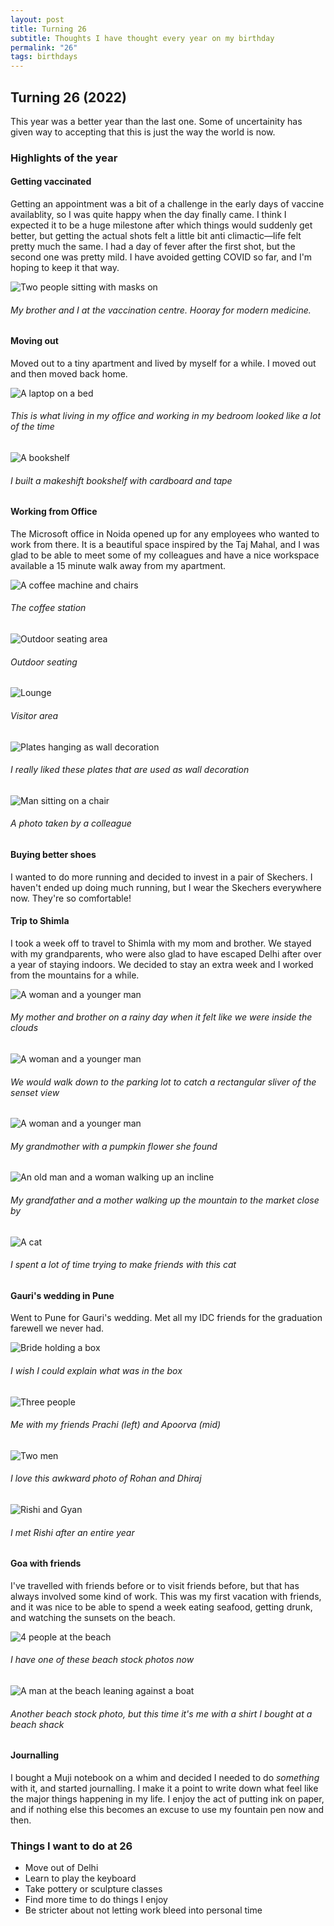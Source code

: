 ```yaml
---
layout: post
title: Turning 26
subtitle: Thoughts I have thought every year on my birthday
permalink: "26"
tags: birthdays
---
```


## Turning 26 (2022)

This year was a better year than the last one. Some of uncertainity has given way to accepting that this is just the way the world is now.

### Highlights of the year

#### Getting vaccinated
Getting an appointment was a bit of a challenge in the early days of vaccine availablity, so I was quite happy when the day finally came. I think I expected it to be a huge milestone after which things would suddenly get better, but getting the actual shots felt a little bit anti climactic—life felt pretty much the same. I had a day of fever after the first shot, but the second one was pretty mild. I have avoided getting COVID so far, and I'm hoping to keep it that way. 

![Two people sitting with masks on](https://gyanl.com/assets/jab.jpg)
###### My brother and I at the vaccination centre. Hooray for modern medicine.

#### Moving out
Moved out to a tiny apartment and lived by myself for a while. I moved out and then moved back home. 

![A laptop on a bed](https://gyanl.com/assets/teams-call.jpg)
###### This is what living in my office and working in my bedroom looked like a lot of the time

![A bookshelf](https://gyanl.com/assets/468-books.jpg)
###### I built a makeshift bookshelf with cardboard and tape

#### Working from Office
The Microsoft office in Noida opened up for any employees who wanted to work from there. It is a beautiful space inspired by the Taj Mahal, and I was glad to be able to meet some of my colleagues and have a nice workspace available a 15 minute walk away from my apartment.

![A coffee machine and chairs](https://gyanl.com/assets/noida-cafe.jpg)
###### The coffee station

![Outdoor seating area](https://gyanl.com/assets/noida-outdoors.jpg)
###### Outdoor seating

![Lounge](https://gyanl.com/assets/noida-lounge.jpg)
###### Visitor area

![Plates hanging as wall decoration](https://gyanl.com/assets/noida-wall-decor.jpg)
###### I really liked these plates that are used as wall decoration

![Man sitting on a chair](https://gyanl.com/assets/noida-gyan.jpg)
###### A photo taken by a colleague

#### Buying better shoes
I wanted to do more running and decided to invest in a pair of Skechers. I haven't ended up doing much running, but I wear the Skechers everywhere now. They're so comfortable!

#### Trip to Shimla 
I took a week off to travel to Shimla with my mom and brother. We stayed with my grandparents, who were also glad to have escaped Delhi after over a year of staying indoors. We decided to stay an extra week and I worked from the mountains for a while.

![A woman and a younger man](https://gyanl.com/assets/shimla-mom-neel.jpg)
###### My mother and brother on a rainy day when it felt like we were inside the clouds

![A woman and a younger man](https://gyanl.com/assets/shimla-sunset.jpg)
###### We would walk down to the parking lot to catch a rectangular sliver of the senset view

![A woman and a younger man](https://gyanl.com/assets/pumpkin.jpg)
###### My grandmother with a pumpkin flower she found

![An old man and a woman walking up an incline](https://gyanl.com/assets/shimla-walk.jpg)
###### My grandfather and a mother walking up the mountain to the market close by

![A cat](https://gyanl.com/assets/shimla-cat.jpg)
###### I spent a lot of time trying to make friends with this cat

#### Gauri's wedding in Pune
Went to Pune for Gauri's wedding. Met all my IDC friends for the graduation farewell we never had. 

![Bride holding a box](https://gyanl.com/assets/gauri-wedding.jpg)
###### I wish I could explain what was in the box

![Three people](https://gyanl.com/assets/prachi-apoorva-gyan.jpg)
###### Me with my friends Prachi (left) and Apoorva (mid)

![Two men](https://gyanl.com/assets/rohan-dhiraj.jpg)
###### I love this awkward photo of Rohan and Dhiraj

![Rishi and Gyan](https://gyanl.com/assets/rishi-gyan.jpg)
###### I met Rishi after an entire year

#### Goa with friends
I've travelled with friends before or to visit friends before, but that has always involved some kind of work. This was my first vacation with friends, and it was nice to be able to spend a week eating seafood, getting drunk, and watching the sunsets on the beach. 

![4 people at the beach](https://gyanl.com/assets/goa.jpg)
###### I have one of these beach stock photos now

![A man at the beach leaning against a boat](https://gyanl.com/assets/goa-boat.jpg)
###### Another beach stock photo, but this time it's me with a shirt I bought at a beach shack

#### Journalling
I bought a Muji notebook on a whim and decided I needed to do *something* with it, and started journalling. I make it a point to write down what feel like the major things happening in my life. I enjoy the act of putting ink on paper, and if nothing else this becomes an excuse to use my fountain pen now and then.

### Things I want to do at 26
- Move out of Delhi
- Learn to play the keyboard
- Take pottery or sculpture classes
- Find more time to do things I enjoy
- Be stricter about not letting work bleed into personal time